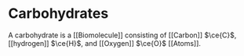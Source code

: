 # Carbohydrates
A carbohydrate is a [[Biomolecule]] consisting of [[Carbon]] $\ce{C}$, [[hydrogen]] $\ce{H}$, and [[Oxygen]] $\ce{O}$ [[Atoms]].
